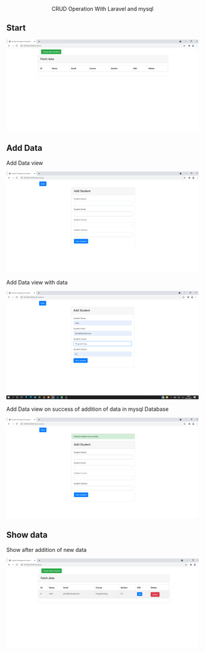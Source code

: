 <p align="center">CRUD Operation With Laravel and mysql</p>


## Start
![alt text](https://github.com/hheyzahm/CRUD-LARAVEL-8/blob/master/Images/start.png?raw=true)

## Add Data

Add Data view 

![alt text](https://github.com/hheyzahm/CRUD-LARAVEL-8/blob/master/Images/adding%20data.png?raw=true)

 Add Data view with data

![alt text](https://github.com/hheyzahm/CRUD-LARAVEL-8/blob/master/Images/with%20data.png?raw=true)

 Add Data view on success of addition of data in mysql Database

![alt text](https://github.com/hheyzahm/CRUD-LARAVEL-8/blob/master/Images/after%20add%20succes.png?raw=true)

## Show data

Show after addition of new data 

![alt text](https://github.com/hheyzahm/CRUD-LARAVEL-8/blob/master/Images/after%20creating%20new%20student%20data.png?raw=true)
